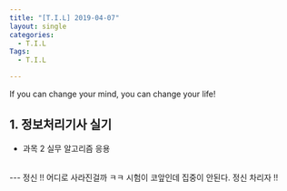 ```yaml
---
title: "[T.I.L] 2019-04-07"
layout: single
categories:
  - T.I.L
Tags:
  - T.I.L

---
```

If you can change your mind, you can change your life!    

   
## 1. 정보처리기사 실기  
* 과목 2 실무 알고리즘 응용    

<br>
---
정신 !! 어디로 사라진걸까 ㅋㅋ  
시험이 코앞인데 집중이 안된다.  
정신 차리자 !!
